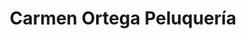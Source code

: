 ---
title: "Carmen Ortega Peluquería"
url: /huetor-tajar/carmen-ortega-peluqueria/
shop: Friseur
---